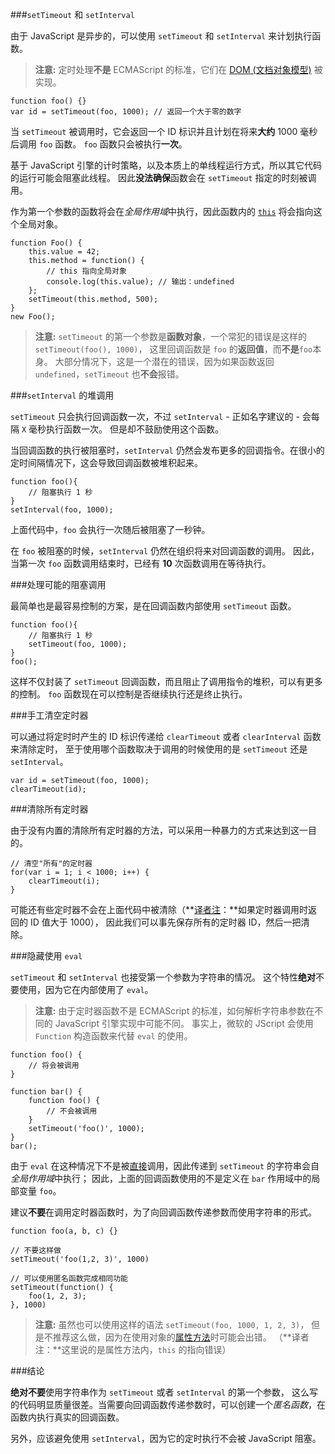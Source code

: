 ﻿###`setTimeout` 和 `setInterval`

由于 JavaScript 是异步的，可以使用 `setTimeout` 和 `setInterval` 来计划执行函数。

> **注意:** 定时处理**不是** ECMAScript 的标准，它们在 [DOM (文档对象模型)][1] 被实现。

    function foo() {}
    var id = setTimeout(foo, 1000); // 返回一个大于零的数字

当 `setTimeout` 被调用时，它会返回一个 ID 标识并且计划在将来**大约** 1000 毫秒后调用 `foo` 函数。
`foo` 函数只会被执行**一次**。

基于 JavaScript 引擎的计时策略，以及本质上的单线程运行方式，所以其它代码的运行可能会阻塞此线程。
因此**没法确保**函数会在 `setTimeout` 指定的时刻被调用。

作为第一个参数的函数将会在*全局作用域*中执行，因此函数内的 [`this`](#function.this) 将会指向这个全局对象。

    function Foo() {
        this.value = 42;
        this.method = function() {
            // this 指向全局对象
            console.log(this.value); // 输出：undefined
        };
        setTimeout(this.method, 500);
    }
    new Foo();


> **注意:** `setTimeout` 的第一个参数是**函数对象**，一个常犯的错误是这样的 `setTimeout(foo(), 1000)`，
> 这里回调函数是 `foo` 的**返回值**，而**不是**`foo`本身。
> 大部分情况下，这是一个潜在的错误，因为如果函数返回 `undefined`，`setTimeout` 也**不会**报错。

###`setInterval` 的堆调用

`setTimeout` 只会执行回调函数一次，不过 `setInterval` - 正如名字建议的 - 会每隔 `X` 毫秒执行函数一次。
但是却不鼓励使用这个函数。

当回调函数的执行被阻塞时，`setInterval` 仍然会发布更多的回调指令。在很小的定时间隔情况下，这会导致回调函数被堆积起来。

    function foo(){
        // 阻塞执行 1 秒
    }
    setInterval(foo, 1000);

上面代码中，`foo` 会执行一次随后被阻塞了一秒钟。

在 `foo` 被阻塞的时候，`setInterval` 仍然在组织将来对回调函数的调用。
因此，当第一次 `foo` 函数调用结束时，已经有 **10** 次函数调用在等待执行。

###处理可能的阻塞调用

最简单也是最容易控制的方案，是在回调函数内部使用 `setTimeout` 函数。

    function foo(){
        // 阻塞执行 1 秒
        setTimeout(foo, 1000);
    }
    foo();

这样不仅封装了 `setTimeout` 回调函数，而且阻止了调用指令的堆积，可以有更多的控制。
`foo` 函数现在可以控制是否继续执行还是终止执行。


###手工清空定时器

可以通过将定时时产生的 ID 标识传递给 `clearTimeout` 或者 `clearInterval` 函数来清除定时，
至于使用哪个函数取决于调用的时候使用的是 `setTimeout` 还是 `setInterval`。

    var id = setTimeout(foo, 1000);
    clearTimeout(id);

###清除所有定时器

由于没有内置的清除所有定时器的方法，可以采用一种暴力的方式来达到这一目的。

    // 清空"所有"的定时器
    for(var i = 1; i < 1000; i++) {
        clearTimeout(i);
    }

可能还有些定时器不会在上面代码中被清除（**[译者注][30]：**如果定时器调用时返回的 ID 值大于 1000），
因此我们可以事先保存所有的定时器 ID，然后一把清除。

###隐藏使用 `eval`

`setTimeout` 和 `setInterval` 也接受第一个参数为字符串的情况。
这个特性**绝对**不要使用，因为它在内部使用了 `eval`。

> **注意:** 由于定时器函数不是 ECMAScript 的标准，如何解析字符串参数在不同的 JavaScript 引擎实现中可能不同。
> 事实上，微软的 JScript 会使用 `Function` 构造函数来代替 `eval` 的使用。

    function foo() {
        // 将会被调用
    }

    function bar() {
        function foo() {
            // 不会被调用
        }
        setTimeout('foo()', 1000);
    }
    bar();

由于 `eval` 在这种情况下不是被[直接](#core.eval)调用，因此传递到 `setTimeout` 的字符串会自*全局作用域*中执行；
因此，上面的回调函数使用的不是定义在 `bar` 作用域中的局部变量 `foo`。

建议**不要**在调用定时器函数时，为了向回调函数传递参数而使用字符串的形式。

    function foo(a, b, c) {}
    
    // 不要这样做
    setTimeout('foo(1,2, 3)', 1000)

    // 可以使用匿名函数完成相同功能
    setTimeout(function() {
        foo(1, 2, 3);
    }, 1000)

> **注意:** 虽然也可以使用这样的语法 `setTimeout(foo, 1000, 1, 2, 3)`，
> 但是不推荐这么做，因为在使用对象的[属性方法](#function.this)时可能会出错。
>（**译者注：**这里说的是属性方法内，`this` 的指向错误）

###结论

**绝对不要**使用字符串作为 `setTimeout` 或者 `setInterval` 的第一个参数，
这么写的代码明显质量很差。当需要向回调函数传递参数时，可以创建一个*匿名函数*，在函数内执行真实的回调函数。

另外，应该避免使用 `setInterval`，因为它的定时执行不会被 JavaScript 阻塞。

[1]: http://en.wikipedia.org/wiki/Document_Object_Model 
[30]: http://cnblogs.com/sanshi/

